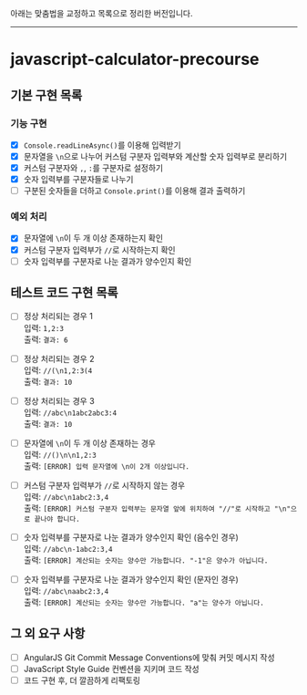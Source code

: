 아래는 맞춤법을 교정하고 목록으로 정리한 버전입니다.

---

# javascript-calculator-precourse

## 기본 구현 목록

### 기능 구현

- [x] `Console.readLineAsync()`를 이용해 입력받기
- [x] 문자열을 `\n`으로 나누어 커스텀 구분자 입력부와 계산할 숫자 입력부로 분리하기
- [x] 커스텀 구분자와 `,`, `:`를 구분자로 설정하기
- [x] 숫자 입력부를 구분자들로 나누기
- [ ] 구분된 숫자들을 더하고 `Console.print()`를 이용해 결과 출력하기

### 예외 처리

- [x] 문자열에 `\n`이 두 개 이상 존재하는지 확인
- [x] 커스텀 구분자 입력부가 `//`로 시작하는지 확인
- [ ] 숫자 입력부를 구분자로 나눈 결과가 양수인지 확인

## 테스트 코드 구현 목록

- [ ] 정상 처리되는 경우 1  
       입력: `1,2:3`  
       출력: `결과: 6`

- [ ] 정상 처리되는 경우 2  
       입력: `//(\n1,2:3(4`  
       출력: `결과: 10`

- [ ] 정상 처리되는 경우 3  
       입력: `//abc\n1abc2abc3:4`  
       출력: `결과: 10`

- [ ] 문자열에 `\n`이 두 개 이상 존재하는 경우  
       입력: `//()\n\n1,2:3`  
       출력: `[ERROR] 입력 문자열에 \n이 2개 이상입니다.`

- [ ] 커스텀 구분자 입력부가 `//`로 시작하지 않는 경우  
       입력: `//abc\n1abc2:3,4`  
       출력: `[ERROR] 커스텀 구분자 입력부는 문자열 앞에 위치하여 "//"로 시작하고 "\n"으로 끝나야 합니다.`

- [ ] 숫자 입력부를 구분자로 나눈 결과가 양수인지 확인 (음수인 경우)  
       입력: `//abc\n-1abc2:3,4`  
       출력: `[ERROR] 계산되는 숫자는 양수만 가능합니다. "-1"은 양수가 아닙니다.`

- [ ] 숫자 입력부를 구분자로 나눈 결과가 양수인지 확인 (문자인 경우)  
       입력: `//abc\naabc2:3,4`  
       출력: `[ERROR] 계산되는 숫자는 양수만 가능합니다. "a"는 양수가 아닙니다.`

## 그 외 요구 사항

- [ ] AngularJS Git Commit Message Conventions에 맞춰 커밋 메시지 작성
- [ ] JavaScript Style Guide 컨벤션을 지키며 코드 작성
- [ ] 코드 구현 후, 더 깔끔하게 리팩토링
